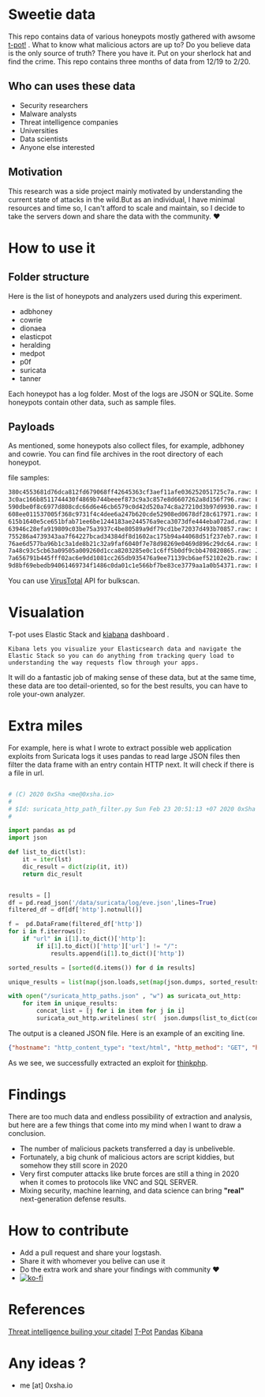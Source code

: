 # Sweetie data

This repo contains data of various honeypots mostly gathered with awsome [t-pot!](https://github.com/dtag-dev-sec/tpotce) . What to know what malicious actors are up to? Do you believe data is the only source of truth?
There you have it. Put on your sherlock hat and find the crime. This repo contains three months of data from 12/19 to 2/20.

## Who can uses these data

- Security researchers
- Malware analysts
- Threat intelligence companies
- Universities
- Data scientists
- Anyone else interested

## Motivation

This research was a side project mainly motivated by understanding the current state of attacks in the wild.But as an individual, I have minimal resources and time so, I can't afford to scale and maintain, so I decide to take the servers down and share the data with the community. &hearts;

# How to use it

## Folder structure

Here is the list of honeypots and analyzers used during this experiment.

- adbhoney
- cowrie
- dionaea
- elasticpot
- heralding
- medpot
- p0f
- suricata
- tanner

Each honeypot has a log folder. Most of the logs are JSON or SQLite. Some honeypots contain other data, such as sample files.

## Payloads

As mentioned, some honeypots also collect files, for example, adbhoney and cowrie. You can find file archives in the root directory of each honeypot.

file samples:

```bash
380c4553681d76dca812fd679068ff42645363cf3aef11afe036252051725c7a.raw: ELF 32-bit MSB executable, Motorola m68k, 68020, version 1 (SYSV), statically linked, stripped
3c0ac166b8511744430f4869b744beeef873c9a3c857e8d6607262a8d156f796.raw: ELF 64-bit MSB executable, MIPS, MIPS64 version 1 (SYSV), statically linked, stripped
590dbe0f8c6977d808cdc66d6e46cb6579c0d42d520a74c8a27210d3b97d9930.raw: ELF 32-bit MSB executable, SPARC, version 1 (SYSV), statically linked, stripped
608ee011537005f368c9731f4c4dee6a247b620cde52908ed0678df28c617971.raw: ELF 32-bit LSB executable, ARM, EABI5 version 1 (SYSV), statically linked, BuildID[sha1]=ba88e16fed564b3e4d7aba0787c6fbab52471e50, stripped
615b1640e5ce651bfab71ee6be1244183ae244576a9eca3073dfe444eba072ad.raw: ELF 32-bit LSB executable, ARM, version 1 (ARM), statically linked, stripped
63946c28efa919809c03be75a3937c4be80589a9df79cd1be72037d493b70857.raw: ELF 32-bit LSB executable, ARM, EABI5 version 1 (SYSV), statically linked, BuildID[sha1]=0c9b76185c23d668c7b4f1bdba94dfb94a9bed7a, stripped
755286a4739343aa7f64227bcad34384df8d1602ac175b94a44068d51f237eb7.raw: ELF 32-bit LSB executable, MIPS, MIPS-I version 1 (SYSV), statically linked, stripped
76ae6d577ba96b1c3a1de8b21c32a9faf6040f7e78d98269e0469d896c29dc64.raw: ELF 32-bit LSB executable, ARM, EABI5 version 1 (SYSV), statically linked, BuildID[sha1]=0af1f8be964f83d69ec4163415260349fa6cede8, stripped
7a48c93c5cb63a09505a009260d1cca8203285e0c1c6ff5b0df9cbb470820865.raw: Java archive data (JAR)
7a656791b445fff02ac6e9dd1081cc265db935476a9ee71139cb6aef52102e2b.raw: ELF 32-bit LSB executable, ARM, EABI5 version 1 (SYSV), statically linked, BuildID[sha1]=53abe9912786eea2bd09f4af4d634454777556e5, stripped
9d8bf69ebedb94061469734f1486c0da01c1e566bf7be83ce3779aa1a0b54371.raw: ELF 32-bit LS

```

You can use [VirusTotal](https://developers.virustotal.com/reference) API for bulkscan.

# Visualation

T-pot uses Elastic Stack and [kiabana](https://www.elastic.co/kibana) dashboard .

```
Kibana lets you visualize your Elasticsearch data and navigate the Elastic Stack so you can do anything from tracking query load to understanding the way requests flow through your apps.
```

It will do a fantastic job of making sense of these data, but at the same time, these data are too detail-oriented, so for the best results, you can have to role your-own analyzer.

# Extra miles

For example, here is what I wrote to extract possible web application exploits from Suricata logs
it uses pandas to read large JSON files then filter the data frame with an entry contain HTTP next. It will check if there is a file in url.

```python

# (C) 2020 0xSha <me@0xsha.io>
#
# $Id: suricata_http_path_filter.py Sun Feb 23 20:51:13 +07 2020 0xSha $
#

import pandas as pd
import json

def list_to_dict(lst):
	it = iter(lst)
	dic_result = dict(zip(it, it))
	return dic_result


results = []
df = pd.read_json('/data/suricata/log/eve.json',lines=True)
filtered_df = df[df['http'].notnull()]

f =  pd.DataFrame(filtered_df['http'])
for i in f.iterrows():
	if "url" in i[1].to_dict()['http']:
		if i[1].to_dict()['http']['url'] != "/":
			results.append(i[1].to_dict()['http'])

sorted_results = [sorted(d.items()) for d in results]

unique_results = list(map(json.loads,set(map(json.dumps, sorted_results))))

with open("/suricata_http_paths.json" , "w") as suricata_out_http:
	for item in unique_results:
		concat_list = [j for i in item for j in i]
		suricata_out_http.writelines( str(  json.dumps(list_to_dict(concat_list) )))

```

The output is a cleaned JSON file. Here is an example of an exciting line.

```json
{"hostname": "http_content_type": "text/html", "http_method": "GET", "http_port": 80, "http_user_agent": "Mozilla/5.0 (Windows NT 10.0; Win64; x64) AppleWebKit/537.36 (KHTML, like Gecko) Chrome/78.0.3904.108 Safari/537.36", "length": 3348, "protocol": "HTTP/1.1", "status": 404, "url": "/index.php?s=/Index/\\think\\app/invokefunction&function=call_user_func_array&vars[0]=md5&vars[1][]=HelloThinkPHP"}

```

As we see, we successfully extracted an exploit for [thinkphp](https://www.exploit-db.com/exploits/46150).

# Findings

There are too much data and endless possibility of extraction and analysis, but here are a few things that come into my mind when I want to draw a conclusion.

- The number of malicious packets transferred a day is unbeliveble.
- Fortunately, a big chunk of malicious actors are script kiddies, but somehow they still score in 2020
- Very first computer attacks like brute forces are still a thing in 2020 when it comes to protocols like VNC and SQL SERVER.
- Mixing security, machine learning, and data science can bring **"real"** next-generation defense results.

# How to contribute

- Add a pull request and share your logstash.
- Share it with whomever you belive can use it
- Do the extra work and share your findings with community &hearts;
- [![ko-fi](https://www.ko-fi.com/img/githubbutton_sm.svg)](https://ko-fi.com/W7W112I38)

# References

[Threat intelligence builing your citadel](https://0xsha.io/posts/threat-intelligence-building-your-citadel)
[T-Pot](https://github.com/dtag-dev-sec/tpotce)
[Pandas](https://pandas.pydata.org/)
[Kibana](https://www.elastic.co/kibana)

# Any ideas ?

- me [at] 0xsha.io
